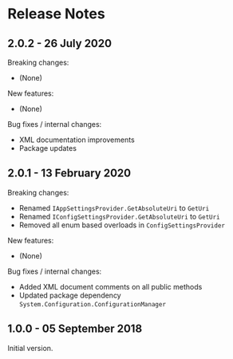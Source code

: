 # Release Notes

## 2.0.2 - 26 July 2020

Breaking changes:
- (None)

New features:
- (None)

Bug fixes / internal changes:
- XML documentation improvements
- Package updates

## 2.0.1 - 13 February 2020

Breaking changes:
- Renamed `IAppSettingsProvider.GetAbsoluteUri` to `GetUri`
- Renamed `IConfigSettingsProvider.GetAbsoluteUri` to `GetUri`
- Removed all enum based overloads in `ConfigSettingsProvider`

New features:
- (None)

Bug fixes / internal changes:
- Added XML document comments on all public methods
- Updated package dependency `System.Configuration.ConfigurationManager`

## 1.0.0 - 05 September 2018

Initial version.
